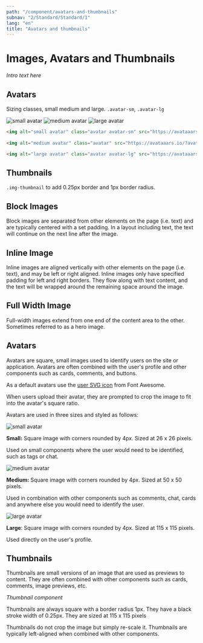 ```yaml
---
path: "/component/avatars-and-thumbnails"
subnav: "2/Standard/Standard/1"
lang: "en"
title: "Avatars and thumbnails"
---
```


<helmet>
<title> Images, Avatars and Thumbnails - Aurora Design System </title>
</helmet>


# Images, Avatars and Thumbnails

*Intro text here* 

<documentationtabs remove="react">
    <doctabpanel type="html">
        

## Avatars

Sizing classes, small medium and large. `.avatar-sm`, `.avatar-lg`
        
<img alt="small avatar" class="avatar avatar-sm" src="https://avataaars.io/?avatarStyle=Circle&topType=LongHairStraight2&accessoriesType=Wayfarers&hairColor=Black&facialHairType=Blank&clotheType=BlazerSweater&eyeType=Default&eyebrowType=RaisedExcitedNatural&mouthType=Default&skinColor=Yellow">

<img alt="medium avatar" class="avatar" src="https://avataaars.io/?avatarStyle=Circle&topType=LongHairStraight2&accessoriesType=Wayfarers&hairColor=Black&facialHairType=Blank&clotheType=BlazerSweater&eyeType=Default&eyebrowType=RaisedExcitedNatural&mouthType=Default&skinColor=Yellow">

<img alt="large avatar" class="avatar avatar-lg" src="https://avataaars.io/?avatarStyle=Circle&topType=LongHairStraight2&accessoriesType=Wayfarers&hairColor=Black&facialHairType=Blank&clotheType=BlazerSweater&eyeType=Default&eyebrowType=RaisedExcitedNatural&mouthType=Default&skinColor=Yellow">

```html 
<img alt="small avatar" class="avatar avatar-sm" src="https://avataaars.io/?avatarStyle=Circle&topType=LongHairStraight2&accessoriesType=Wayfarers&hairColor=Black&facialHairType=Blank&clotheType=BlazerSweater&eyeType=Default&eyebrowType=RaisedExcitedNatural&mouthType=Default&skinColor=Yellow">
    
<img alt="medium avatar" class="avatar" src="https://avataaars.io/?avatarStyle=Circle&topType=LongHairStraight2&accessoriesType=Wayfarers&hairColor=Black&facialHairType=Blank&clotheType=BlazerSweater&eyeType=Default&eyebrowType=RaisedExcitedNatural&mouthType=Default&skinColor=Yellow">

<img alt="large avatar" class="avatar avatar-lg" src="https://avataaars.io/?avatarStyle=Circle&topType=LongHairStraight2&accessoriesType=Wayfarers&hairColor=Black&facialHairType=Blank&clotheType=BlazerSweater&eyeType=Default&eyebrowType=RaisedExcitedNatural&mouthType=Default&skinColor=Yellow">
```
    

## Thumbnails

`.img-thumbnail` to add 0.25px border and 1px border radius. 

</doctabpanel>
      <doctabpanel type="design">
          

## Block Images

Block images are separated from other elements on the page \(i.e. text\) and are typically centered with a set padding. In a layout including text, the text will continue on the next line after the image.

## Inline Image

Inline images are aligned vertically with other elements on the page \(i.e. text\), and may be left or right aligned. Inline images only have specified padding for left and right borders. They flow along with text content, and the text will be wrapped around the remaining space around the image.

## Full Width Image

Full-width images extend from one end of the content area to the other. Sometimes referred to as a hero image.

## Avatars

Avatars are square, small images used to identify users on the site or application. Avatars are often combined with the user's profile and other components such as cards, comments, and buttons.

As a default avatars use the [user SVG icon](https://fontawesome.com/icons/user?style=solid) from Font Awesome.

When users upload their avatar, they are prompted to crop the image to fit into the avatar's square ratio.

Avatars are used in three sizes and styled as follows:

<img alt="small avatar" class="avatar avatar-sm" src="https://avataaars.io/?avatarStyle=Circle&topType=LongHairStraight2&accessoriesType=Wayfarers&hairColor=Black&facialHairType=Blank&clotheType=BlazerSweater&eyeType=Default&eyebrowType=RaisedExcitedNatural&mouthType=Default&skinColor=Yellow">

**Small:** Square image with corners rounded by 4px. Sized at 26 x 26 pixels.

Used on small components where the user would need to be identified, such as tags or chat.

<img alt="medium avatar" class="avatar" src="https://avataaars.io/?avatarStyle=Circle&topType=LongHairStraight2&accessoriesType=Wayfarers&hairColor=Black&facialHairType=Blank&clotheType=BlazerSweater&eyeType=Default&eyebrowType=RaisedExcitedNatural&mouthType=Default&skinColor=Yellow">

**Medium:** Square image with corners rounded by 4px. Sized at 50 x 50 pixels.

Used in combination with other components such as comments, chat, cards and anywhere else you would need to identify the user.

<img alt="large avatar" class="avatar avatar-lg" src="https://avataaars.io/?avatarStyle=Circle&topType=LongHairStraight2&accessoriesType=Wayfarers&hairColor=Black&facialHairType=Blank&clotheType=BlazerSweater&eyeType=Default&eyebrowType=RaisedExcitedNatural&mouthType=Default&skinColor=Yellow">

**Large**: Square image with corners rounded by 4px. Sized at 115 x 115 pixels.

Used directly on the user's profile.


## Thumbnails

Thumbnails are small versions of an image that are used as previews to content. They are often combined with other components such as cards, comments, image previews, etc.

*Thumbnail component*

Thumbnails are always square with a border radius 1px. They have a black stroke width of 0.25px. They are sized at 115 x 115 pixels

Thumbnails do not crop the image but simply re-scale it. Thumbnails are typically left-aligned when combined with other components.
    </doctabpanel>
</documentationtabs>





